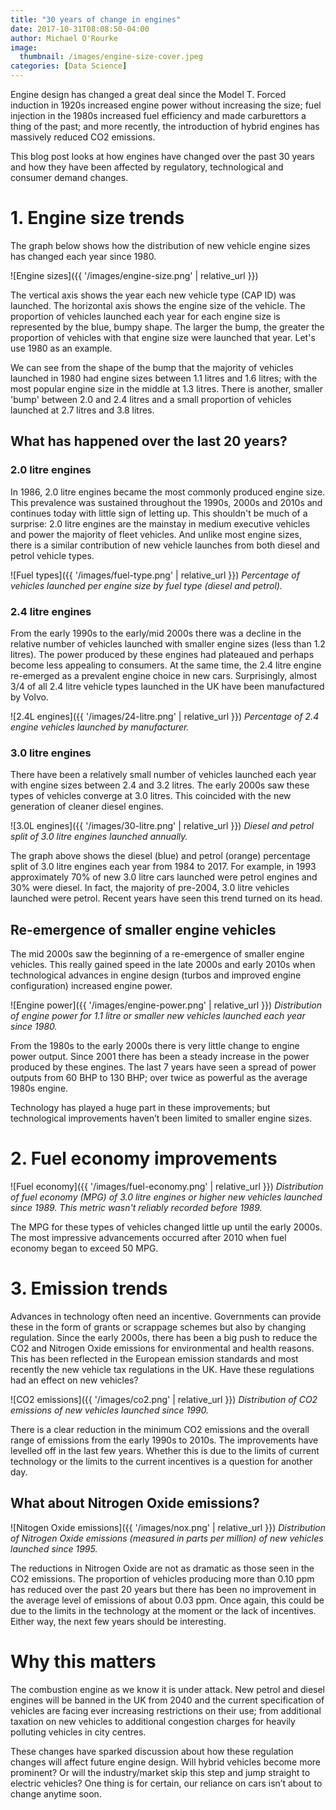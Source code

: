 ```yaml
---
title: "30 years of change in engines"
date: 2017-10-31T08:08:50-04:00
author: Michael O'Rourke
image:
  thumbnail: /images/engine-size-cover.jpeg
categories: [Data Science]
---
```


Engine design has changed a great deal since the Model T. Forced induction in 1920s increased engine power without increasing the size; fuel injection in the 1980s increased fuel efficiency and made carburettors a thing of the past; and more recently, the introduction of hybrid engines has massively reduced CO2 emissions.

This blog post looks at how engines have changed over the past 30 years and how they have been affected by regulatory, technological and consumer demand changes.

# 1. Engine size trends

The graph below shows how the distribution of new vehicle engine sizes has changed each year since 1980.

![Engine sizes]({{ '/images/engine-size.png' | relative_url }})

The vertical axis shows the year each new vehicle type (CAP ID) was launched. The horizontal axis shows the engine size of the vehicle. The proportion of vehicles launched each year for each engine size is represented by the blue, bumpy shape. The larger the bump, the greater the proportion of vehicles with that engine size were launched that year. Let's use 1980 as an example.

We can see from the shape of the bump that the majority of vehicles launched in 1980 had engine sizes between 1.1 litres and 1.6 litres; with the most popular engine size in the middle at 1.3 litres. There is another, smaller 'bump' between 2.0 and 2.4 litres and a small proportion of vehicles launched at 2.7 litres and 3.8 litres.

## What has happened over the last 20 years?

### 2.0 litre engines

In 1986, 2.0 litre engines became the most commonly produced engine size. This prevalence was sustained throughout the 1990s, 2000s and 2010s and continues today with little sign of letting up. This shouldn't be much of a surprise: 2.0 litre engines are the mainstay in medium executive vehicles and power the majority of fleet vehicles. And unlike most engine sizes, there is a similar contribution of new vehicle launches from both diesel and petrol vehicle types.

![Fuel types]({{ '/images/fuel-type.png' | relative_url }})
*Percentage of vehicles launched per engine size by fuel type (diesel and petrol).*

### 2.4 litre engines

From the early 1990s to the early/mid 2000s there was a decline in the relative number of vehicles launched with smaller engine sizes (less than 1.2 litres). The power produced by these engines had plateaued and perhaps become less appealing to consumers. At the same time, the 2.4 litre engine re-emerged as a prevalent engine choice in new cars. Surprisingly, almost 3/4 of all 2.4 litre vehicle types launched in the UK have been manufactured by Volvo.

![2.4L engines]({{ '/images/24-litre.png' | relative_url }})
*Percentage of 2.4 engine vehicles launched by manufacturer.*

### 3.0 litre engines

There have been a relatively small number of vehicles launched each year with engine sizes between 2.4 and 3.2 litres. The early 2000s saw these types of vehicles converge at 3.0 litres. This coincided with the new generation of cleaner diesel engines.

![3.0L engines]({{ '/images/30-litre.png' | relative_url }})
*Diesel and petrol split of 3.0 litre engines launched annually.*

The graph above shows the diesel (blue) and petrol (orange) percentage split of 3.0 litre engines each year from 1984 to 2017. For example, in 1993 approximately 70% of new 3.0 litre cars launched were petrol engines and 30% were diesel. In fact, the majority of pre-2004, 3.0 litre vehicles launched were petrol. Recent years have seen this trend turned on its head.

## Re-emergence of smaller engine vehicles

The mid 2000s saw the beginning of a re-emergence of smaller engine vehicles. This really gained speed in the late 2000s and early 2010s when technological advances in engine design (turbos and improved engine configuration) increased engine power.

![Engine power]({{ '/images/engine-power.png' | relative_url }})
*Distribution of engine power for 1.1 litre or smaller new vehicles launched each year since 1980.*

From the 1980s to the early 2000s there is very little change to engine power output. Since 2001 there has been a steady increase in the power produced by these engines. The last 7 years have seen a spread of power outputs from 60 BHP to 130 BHP; over twice as powerful as the average 1980s engine.

Technology has played a huge part in these improvements; but technological improvements haven’t been limited to smaller engine sizes.

# 2. Fuel economy improvements

![Fuel economy]({{ '/images/fuel-economy.png' | relative_url }})
*Distribution of fuel economy (MPG) of 3.0 litre engines or higher new vehicles launched since 1989. This metric wasn't reliably recorded before 1989.*

The MPG for these types of vehicles changed little up until the early 2000s. The most impressive advancements occurred after 2010 when fuel economy began to exceed 50 MPG.

# 3. Emission trends

Advances in technology often need an incentive. Governments can provide these in the form of grants or scrappage schemes but also by changing regulation. Since the early 2000s, there has been a big push to reduce the CO2 and Nitrogen Oxide emissions for environmental and health reasons. This has been reflected in the European emission standards and most recently the new vehicle tax regulations in the UK. Have these regulations had an effect on new vehicles?

![CO2 emissions]({{ '/images/co2.png' | relative_url }})
*Distribution of CO2 emissions of new vehicles launched since 1990.*

There is a clear reduction in the minimum CO2 emissions and the overall range of emissions from the early 1990s to 2010s. The improvements have levelled off in the last few years. Whether this is due to the limits of current technology or the limits to the current incentives is a question for another day.

## What about Nitrogen Oxide emissions?

![Nitogen Oxide emissions]({{ '/images/nox.png' | relative_url }})
*Distribution of Nitrogen Oxide emissions (measured in parts per million) of new vehicles launched since 1995.*

The reductions in Nitrogen Oxide are not as dramatic as those seen in the CO2 emissions. The proportion of vehicles producing more than 0.10 ppm has reduced over the past 20 years but there has been no improvement in the average level of emissions of about 0.03 ppm. Once again, this could be due to the limits in the technology at the moment or the lack of incentives. Either way, the next few years should be interesting.

# Why this matters

The combustion engine as we know it is under attack. New petrol and diesel engines will be banned in the UK from 2040 and the current specification of vehicles are facing ever increasing restrictions on their use; from additional taxation on new vehicles to additional congestion charges for heavily polluting vehicles in city centres.

These changes have sparked discussion about how these regulation changes will affect future engine design. Will hybrid vehicles become more prominent? Or will the industry/market skip this step and jump straight to electric vehicles? One thing is for certain, our reliance on cars isn’t about to change anytime soon.
